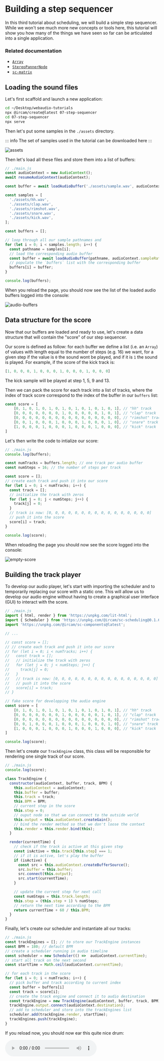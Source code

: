 <script setup>
import { withBase } from 'vitepress'
</script>

# Building a step sequencer

In this third tutorial about scheduling, we will build a simple step sequencer. While we won't see much more new concepts or tools here, this tutorial will show you how many of the things we have seen so far can be articulated into a single application.

### Related documentation

- [`Array`](https://developer.mozilla.org/docs/Web/JavaScript/Reference/Global_Objects/Array)
- [`StereoPannerNode`](https://developer.mozilla.org/docs/Web/API/StereoPannerNode)
- [`sc-matrix`](https://ircam-ismm.github.io/sc-components/sc-matrix)

## Loading the sound files

Let's first scaffold and launch a new application:

```sh
cd ~/Desktop/webaudio-tutorials
npx @ircam/create@latest 07-step-sequencer
cd 07-step-sequencer
npx serve
```

Then let's put some samples in the `./assets` directory. 

::: info
The set of samples used in the tutorial can be downloaded <a :href="(withBase('/static-assets/step-sequencer-samples.zip'))">here</a>
:::

![assets](../assets/step-sequencer/assets.png)

Then let's load all these files and store them into a list of buffers:

```js {7-26}
// ./main.js
const audioContext = new AudioContext();
await resumeAudioContext(audioContext);

const buffer = await loadAudioBuffer('./assets/sample.wav', audioContext.sampleRate); // [!code --]

const samples = [
  './assets/hh.wav',
  './assets/clap.wav',
  './assets/rimshot.wav',
  './assets/snare.wav',
  './assets/kick.wav',
];

const buffers = [];

// loop through all our sample pathnames and
for (let i = 0; i < samples.length; i++) {
  const pathname = samples[i];
  // load the corresponding audio buffer
  const buffer = await loadAudioBuffer(pathname, audioContext.sampleRate);
  // populate the `buffers` list with the corresponding buffer
  buffers[i] = buffer;
}

console.log(buffers);
```

When you reload the page, you should now see the list of the loaded audio buffers logged into the console:

![audio-buffers](../assets/step-sequencer/audio-buffers.png)

## Data structure for the score

Now that our buffers are loaded and ready to use, let's create a data structure that will contain the "score" of our step sequencer. 

Our score is defined as follow: for each buffer we define a list (i.e. an `Array`) of values with length equal to the number of steps (e.g. 16) we want, for a given step if the value is `0` the sound wont be played, and if it is `1` the sound is played. For example, if the score of the kick track is:

```js
[1, 0, 0, 0, 1, 0, 0, 0, 1, 0, 0, 0, 1, 0, 0, 0]
```

The kick sample will be played at step 1, 5, 9 and 13.

Then we can pack the score for each track into a list of tracks, where the index of track score correspond to the index of the buffer in our `buffers` list:

```js
const score = [
    [0, 1, 0, 1, 0, 1, 0, 1, 0, 1, 0, 1, 0, 1, 0, 1], // "hh" track
    [0, 0, 0, 0, 0, 0, 0, 1, 0, 0, 0, 0, 0, 1, 0, 1], // "clap" track
    [0, 0, 0, 0, 0, 0, 0, 0, 0, 0, 0, 0, 0, 0, 0, 0], // "rimshot" track
    [0, 0, 1, 0, 0, 0, 1, 0, 0, 0, 1, 0, 0, 0, 1, 0], // "snare" track
    [1, 0, 0, 0, 1, 0, 0, 0, 1, 0, 0, 0, 1, 0, 0, 0], // "kick" track
]
```

Let's then write the code to intialize our score:

```js {4-20}
// ./main.js
console.log(buffers);

const numTracks = buffers.length; // one track per audio buffer
const numSteps = 16; // the number of steps per track

const score = [];
// create each track and push it into our score
for (let i = 0; i < numTracks; i++) {
  const track = [];
  // initialize the track with zeros
  for (let j = 0; j < numSteps; j++) {
    track[j] = 0;
  }
  // track is now: [0, 0, 0, 0, 0, 0, 0, 0, 0, 0, 0, 0, 0, 0, 0, 0]
  // push it into the score
  score[i] = track;
}

console.log(score);
```

When reloading the page you should now see the score logged into the console:

![empty-score](../assets/step-sequencer/empty-score.png)

## Building the track player

To develop our audio player, let's start with importing the scheduler and to temporarily replacing our score with a static one. This will allow us to develop our audio engine without having to create a graphical user interface (GUI) to interact with the score.

```js {3,8-30}
// ./main.js
import { html, render } from 'https://unpkg.com/lit-html';
import { Scheduler } from 'https://unpkg.com/@ircam/sc-scheduling@0.1.6';
import 'https://unpkg.com/@ircam/sc-components@latest';

// ...

// const score = [];
// // create each track and push it into our score
// for (let i = 0; i < numTracks; i++) {
//   const track = [];
//   // initialize the track with zeros
//   for (let j = 0; j < numSteps; j++) {
//     track[j] = 0;
//   }
//   // track is now: [0, 0, 0, 0, 0, 0, 0, 0, 0, 0, 0, 0, 0, 0, 0, 0]
//   // push it into the score
//   score[i] = track;
// }

// fake score for developping the audio engine
const score = [
    [0, 1, 0, 1, 0, 1, 0, 1, 0, 1, 0, 1, 0, 1, 0, 1], // "hh" track
    [0, 0, 0, 0, 0, 0, 0, 1, 0, 0, 0, 0, 0, 1, 0, 1], // "clap" track
    [0, 0, 0, 0, 0, 0, 0, 0, 0, 0, 0, 0, 0, 0, 0, 0], // "rimshot" track
    [0, 0, 1, 0, 0, 0, 1, 0, 0, 0, 1, 0, 0, 0, 1, 0], // "snare" track
    [1, 0, 0, 0, 1, 0, 0, 0, 1, 0, 0, 0, 1, 0, 0, 0], // "kick" track
]

console.log(score);
```

Then let's create our `TrackEngine` class, this class will be responsible for rendering one single track of our score.

```js {4-35}
// ./main.js
console.log(score);

class TrackEngine {
  constructor(audioContext, buffer, track, BPM) {
    this.audioContext = audioContext;
    this.buffer = buffer;
    this.track = track;
    this.BPM = BPM;
    // current step in the score
    this.step = 0;
    // ouput node so that we can connect to the outside world
    this.output = this.audioContext.createGain();
    // bind the render method so that we don't loose the context
    this.render = this.render.bind(this);
  }

  render(currentTime) {
    // check if the track is active at this given step
    const isActive = this.track[this.step] === 1;
    // if it is active, let's play the buffer
    if (isActive) {
      const src = this.audioContext.createBufferSource();
      src.buffer = this.buffer;
      src.connect(this.output);
      src.start(currentTime);
    }

    // update the current step for next call
    const numSteps = this.track.length;
    this.step = (this.step + 1) % numSteps;
    // return the next time according to the BPM
    return currentTime + 60 / this.BPM;
  }
}
```

Finally, let's create our scheduler and instantiate all our tracks:

```js
// ./main.js
const trackEngines = []; // to store our TrackEngine instances
const BPM = 180; // default BPM
// create a scheduler running in audio timeline
const scheduler = new Scheduler(() =>  audioContext.currentTime);
// start all track on the next second
const startTime = Math.ceil(audioContext.currentTime);

// for each track in the score
for (let i = 0; i < numTracks; i++) {
  // pick buffer and track according to current index
  const buffer = buffers[i]
  const track = score[i];
  // create the track engine and connect it to audio destination
  const trackEngine = new TrackEngine(audioContext, buffer, track, BPM);
  trackEngine.output.connect(audioContext.destination);
  // add to scheduler and store into the trackEngines list
  scheduler.add(trackEngine.render, startTime);
  trackEngines.push(trackEngine);
}
```

If you reload now, you should now ear this quite nice drum:

<audio controls loop :src="withBase('/static-assets/step-sequencer.wav')" />

## Creating the user interface

Now that our synthesizer is working let's create a user interface to be able to interact with our score:

```js {4-6}
// ./main.js
render(html`
  <h1>07-step-sequencer</h1>
  <sc-matrix
    .value=${score}
  ></sc-matrix>
`, document.body);
```

Done :)

![matrix](../assets/step-sequencer/matrix.png)

This works that simply because in JavaScript, `Array`s are always passed by reference, which means that both the GUI and the `TrackEngine`s share a reference to the same object. Therefore any change made on the score by the `<sc-matric>` can automatically be seen by the corresponding `TrackEngine`.

Finally, let's just remove our "fake" score to replace it back with the empty one generated from the code:

```js
const numTracks = buffers.length; // one track per audio buffer
const numSteps = 16; // the number of steps per track

const score = []; // [!code ++]
// create each track and push it into our score // [!code ++]
for (let i = 0; i < numTracks; i++) { // [!code ++]
  const track = []; // [!code ++]
  // initialize the track with zeros // [!code ++]
  for (let j = 0; j < numSteps; j++) { // [!code ++]
    track[j] = 0; // [!code ++]
  } // [!code ++]
  // track is now: [0, 0, 0, 0, 0, 0, 0, 0, 0, 0, 0, 0, 0, 0, 0, 0] // [!code ++]
  // push it into the score // [!code ++]
  score[i] = track; // [!code ++]
} // [!code ++]

// fake score for developping the audio engine  // [!code --]
const score = [ // [!code --]
    [0, 1, 0, 1, 0, 1, 0, 1, 0, 1, 0, 1, 0, 1, 0, 1], // "hh" track  // [!code --]
    [0, 0, 0, 0, 0, 0, 0, 1, 0, 0, 0, 0, 0, 1, 0, 1], // "clap" track // [!code --]
    [0, 0, 0, 0, 0, 0, 0, 0, 0, 0, 0, 0, 0, 0, 0, 0], // "rimshot" track // [!code --]
    [0, 0, 1, 0, 0, 0, 1, 0, 0, 0, 1, 0, 0, 0, 1, 0], // "snare" track // [!code --]
    [1, 0, 0, 0, 1, 0, 0, 0, 1, 0, 0, 0, 1, 0, 0, 0], // "kick" track // [!code --]
] // [!code --]
 // [!code --]
console.log(score);
```

Thanks to this dynamic score, if you add a new sample to change the number of steps, all the application will change dynamically without further work (which is quite nice...)

## Panning the tracks

In this last step, we will just add a stereo panning effect on our tracks to show you how simple it is regarding the architecture of our code.

```js
for (let i = 0; i < numTracks; i++) {
  // pick buffer and track according to current index
  const buffer = buffers[i]
  const track = score[i];
  // create the track engine and connect it to audio destination
  const trackEngine = new TrackEngine(audioContext, buffer, track, BPM);
  trackEngine.output.connect(audioContext.destination); // [!code --]
  // create a stereo panner node // [!code ++]
  const panner = audioContext.createStereoPanner(); // [!code ++]
  // randomize left (-1) / right (1) for all tracks // [!code ++]
  panner.pan.value = Math.random() * 2 - 1; // [!code ++]
  // connect panner in between trackEngine and destination // [!code ++]
  trackEngine.output.connect(panner); // [!code ++]
  panner.connect(audioContext.destination); // [!code ++]

  // add to scheduler and store into the trackEngines list
  scheduler.add(trackEngine.render, startTime);
  trackEngines.push(trackEngine);
}
```

## Going further

There are several ways you can improve the application, for example you could:
- Add a control for panning each track independently
- Add other effects
- Add a visual feedback to display the current step
- Add some control over the BPM
- Generate a default score according to the number of tracks and number of steps

## Conclusion

In this tutorial, you have learned how to build a simple step sequencer, using some pattern that will allow you to simply make you application evolve. 

This is all for this serie on timing and scheduling.


